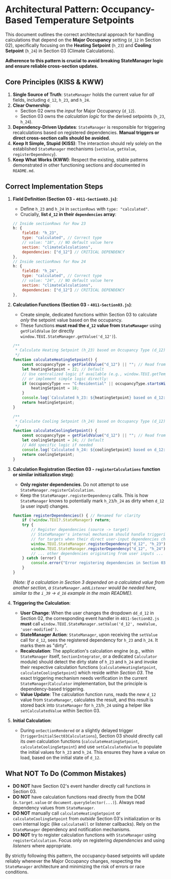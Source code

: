 # Architectural Pattern: Occupancy-Based Temperature Setpoints

This document outlines the correct architectural approach for handling calculations that depend on the **Major Occupancy** setting (`d_12` in Section 02), specifically focusing on the **Heating Setpoint** (`h_23`) and **Cooling Setpoint** (`h_24`) in Section 03 (Climate Calculations).

**Adherence to this pattern is crucial to avoid breaking StateManager logic and ensure reliable cross-section updates.**

## Core Principles (KISS & KWW)

1.  **Single Source of Truth**: `StateManager` holds the current value for *all* fields, including `d_12`, `h_23`, and `h_24`.
2.  **Clear Ownership**:
    *   Section 02 owns the *input* for Major Occupancy (`d_12`).
    *   Section 03 owns the *calculation logic* for the derived setpoints (`h_23`, `h_24`).
3.  **Dependency-Driven Updates**: `StateManager` is responsible for triggering recalculations based on registered dependencies. **Manual triggers or direct cross-section calls should be avoided.**
4.  **Keep It Simple, Stupid (KISS)**: The interaction should rely solely on the established `StateManager` mechanisms (`setValue`, `getValue`, `registerDependency`).
5.  **Keep What Works (KWW)**: Respect the existing, stable patterns demonstrated in other functioning sections and documented in `README.md`.

## Correct Implementation Steps

1.  **Field Definition (Section 03 - `4011-Section03.js`)**:
    *   Define `h_23` and `h_24` in `sectionRows` with `type: "calculated"`.
    *   Crucially, **list `d_12` in their `dependencies` array**:
      ```javascript
      // Inside sectionRows for Row 23
      h: {
          fieldId: "h_23",
          type: "calculated", // Correct type
          // value: "18", // NO default value here
          section: "climateCalculations",
          dependencies: ["d_12"] // CRITICAL DEPENDENCY
      },
      // Inside sectionRows for Row 24
      h: {
          fieldId: "h_24",
          type: "calculated", // Correct type
          // value: "24", // NO default value here
          section: "climateCalculations",
          dependencies: ["d_12"] // CRITICAL DEPENDENCY
      },
      ```

2.  **Calculation Functions (Section 03 - `4011-Section03.js`)**:
    *   Create simple, dedicated functions within Section 03 to calculate *only* the setpoint value based on the occupancy.
    *   These functions **must read the `d_12` value from `StateManager`** using `getFieldValue` (or directly `window.TEUI.StateManager.getValue('d_12')`).
      ```javascript
      /**
       * Calculate Heating Setpoint (h_23) based on Occupancy Type (d_12)
       */
      function calculateHeatingSetpoint() {
          const occupancyType = getFieldValue("d_12") || ""; // Read from StateManager via helper
          let heatingSetpoint = 22; // Default
          // Use centralized logic if available (e.g., window.TEUI.getTemperaturesForOccupancy)
          // or implement simple logic directly:
          if (occupancyType === "C-Residential" || occupancyType.startsWith("B")) {
              heatingSetpoint = 18;
          }
          console.log(`Calculated h_23: ${heatingSetpoint} based on d_12: ${occupancyType}`); // DEBUG
          return heatingSetpoint;
      }

      /**
       * Calculate Cooling Setpoint (h_24) based on Occupancy Type (d_12)
       */
      function calculateCoolingSetpoint() {
          const occupancyType = getFieldValue("d_12") || ""; // Read from StateManager via helper
          let coolingSetpoint = 24; // Default
          // Add specific logic if needed
          console.log(`Calculated h_24: ${coolingSetpoint} based on d_12: ${occupancyType}`); // DEBUG
          return coolingSetpoint;
      }
      ```

3.  **Calculation Registration (Section 03 - `registerCalculations` function or similar initialization step)**:
    *   **Only register dependencies**. Do not attempt to use `StateManager.registerCalculation`.
    *   Keep the `StateManager.registerDependency` calls. This is how `StateManager` knows to potentially mark `h_23`/`h_24` as dirty when `d_12` (a user input) changes.
      ```javascript
      function registerDependencies() { // Renamed for clarity
          if (!window.TEUI?.StateManager) return;
          try {
              // Register dependencies (source -> target)
              // StateManager's internal mechanism should handle triggering calculations
              // for targets when their direct user-input dependencies change.
              window.TEUI.StateManager.registerDependency("d_12", "h_23");
              window.TEUI.StateManager.registerDependency("d_12", "h_24");
              // ... other dependencies originating from user inputs ...
          } catch (error) {
              console.error("Error registering dependencies in Section 03:", error);
          }
      }
      ```
      *(Note: If a calculation in Section 3 depended on a *calculated* value from another section, a `StateManager.addListener` would be needed here, similar to the `i_39` -> `d_16` example in the main README).* 

4.  **Triggering the Calculation**:
    *   **User Change**: When the user changes the dropdown `dd_d_12` in Section 02, the corresponding event handler in `4011-Section02.js` **must** call `window.TEUI.StateManager.setValue('d_12', newValue, 'user-modified')`.
    *   **StateManager Action**: `StateManager`, upon receiving the `setValue` call for `d_12`, sees the registered dependency for `h_23` and `h_24`. It marks them as "dirty".
    *   **Recalculation**: The application's calculation engine (e.g., within `StateManager` itself, `SectionIntegrator`, or a dedicated `Calculator` module) should detect the dirty state of `h_23` and `h_24` and invoke their respective calculation functions (`calculateHeatingSetpoint`, `calculateCoolingSetpoint`) which reside *within Section 03*. The exact triggering mechanism needs verification in the current `StateManager`/`Calculator` implementation, but the principle is dependency-based triggering.
    *   **Value Update**: The calculation function runs, reads the *new* `d_12` value from `StateManager`, calculates the result, and this result is stored back into `StateManager` for `h_23`/`h_24` using a helper like `setCalculatedValue` within Section 03.

5.  **Initial Calculation**:
    *   During `onSectionRendered` or a slightly delayed trigger (`triggerInitialSect03Calculations`), Section 03 should directly call its *own* calculation functions (`calculateHeatingSetpoint`, `calculateCoolingSetpoint`) and use `setCalculatedValue` to populate the initial values for `h_23` and `h_24`. This ensures they have a value on load, based on the initial state of `d_12`.

## What NOT To Do (Common Mistakes)

*   **DO NOT** have Section 02's event handler directly call functions in Section 03.
*   **DO NOT** have calculation functions read directly from the DOM (`e.target.value` or `document.querySelector(...)`). Always read dependency values from `StateManager`.
*   **DO NOT** manually call `calculateHeatingSetpoint` or `calculateCoolingSetpoint` from *outside* Section 03's initialization or its own internal logic (like `calculateAll` or listener callbacks). Rely on the `StateManager` dependency and notification mechanisms.
*   **DO NOT** try to register calculation functions with `StateManager` using `registerCalculation`. Focus only on registering *dependencies* and using *listeners* where appropriate.

By strictly following this pattern, the occupancy-based setpoints will update reliably whenever the Major Occupancy changes, respecting the `StateManager` architecture and minimizing the risk of errors or race conditions. 